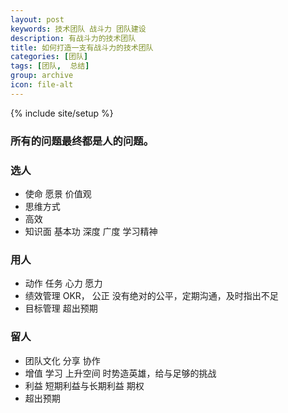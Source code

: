 ```yaml
---
layout: post
keywords: 技术团队 战斗力 团队建设
description: 有战斗力的技术团队
title: 如何打造一支有战斗力的技术团队
categories: [团队]
tags: [团队,  总结]
group: archive
icon: file-alt
---
```

{% include site/setup %}

### 所有的问题最终都是人的问题。 ###

### 选人 ###
- 使命 愿景 价值观
- 思维方式
- 高效
- 知识面
  基本功 深度 广度 学习精神

### 用人 ###
- 动作 任务 心力 愿力
- 绩效管理
  OKR， 公正 没有绝对的公平，定期沟通，及时指出不足
- 目标管理
  超出预期

### 留人 ###
- 团队文化
  分享 协作
- 增值
  学习 上升空间
  时势造英雄，给与足够的挑战
- 利益 短期利益与长期利益 期权
- 超出预期